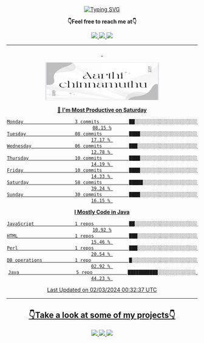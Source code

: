 <p align="center"> 
 <a href="https://git.io/typing-svg"><img src="https://readme-typing-svg.herokuapp.com?font=Fira+Code&weight=500&size=21&duration=4000&pause=1000&center=true&vCenter=true&width=435&lines=Hey+there!+;I'm+Aarthi!;How+you+doin'%3F;Lemme+show+you+sumn%2C+c'mon!" alt="Typing SVG" /></a>
</p>

  <p align="center"><b>👇Feel free to reach me at👇</b></p>
<p align="center">
  <a href="https://mail.google.com/mail/u/0/?to=aarthiachu0410@gmail.com&su=Hey&fs=1&tf=cm" target="_blank">
  <img  src="https://img.shields.io/badge/Gmail-EA4335.svg?style=for-the-badge&logo=Gmail&logoColor=white"/>
   <a href="https://www.linkedin.com/in/aarthi-chinnamuthu-a55786197/" target="_blank">
  <img  src="https://img.shields.io/badge/LinkedIn-0A66C2.svg?style=for-the-badge&logo=LinkedIn&logoColor=white"/>
  <a href="https://twitter.com/AChinnamut76609" target="_blank">
  <img  src="https://img.shields.io/badge/Twitter-1DA1F2.svg?style=for-the-badge&logo=Twitter&logoColor=white"/>
</p>

<hr/>

<div align="center">
&nbsp;

<p align="center">
  <img  src="Images/Aarthi.png" width="300" 
     height="100" />

  
</p>

 
📅 **I'm Most Productive on Saturday** 

```text
Monday                   3 commits           ██░░░░░░░░░░░░░░░░░░░░░░░   08.15 %
Tuesday                  08 commits          ████░░░░░░░░░░░░░░░░░░░░░   17.17 % 
Wednesday                06 commits          ███░░░░░░░░░░░░░░░░░░░░░░   12.78 % 
Thursday                 10 commits          ████░░░░░░░░░░░░░░░░░░░░░   14.19 % 
Friday                   10 commits          ████░░░░░░░░░░░░░░░░░░░░░   14.33 % 
Saturday                 58 commits          █████░░░░░░░░░░░░░░░░░░░░   39.24 % 
Sunday                   30 commits          ████░░░░░░░░░░░░░░░░░░░░░   16.15 % 
```


**I Mostly Code in Java** 

```text
JavaScript               1 repos             ██░░░░░░░░░░░░░░░░░░░░░░░   10.92 %
HTML                     1 repos             ███░░░░░░░░░░░░░░░░░░░░░░   15.46 % 
Perl                     1 repos             ███░░░░░░░░░░░░░░░░░░░░░░   20.54 % 
DB operations            1 repo              █░░░░░░░░░░░░░░░░░░░░░░░░   02.92 % 
Java                     5 repo             ███████████░░░░░░░░░░░░░░   44.23 % 
```




 Last Updated on 02/03/2024 00:32:37 UTC
<!--END_SECTION:waka-->

</div>
<hr></hr>

<!-- take a look at my prpjects -->

<h2 align="center">👇Take a look at some of my projects👇</h2>

<p align="center">
  <a href="https://weather-app-flame-eta.vercel.app/" target="_blank">
  <img  src="https://img.shields.io/badge/🌤️Weather%20App-000000?style=for-the-badge&logo=weather&logoColor=white"/>
  <a href="https://emoji-kit-kat.vercel.app/" target="_blank">
  <img  src="https://img.shields.io/badge/🗿Emoji%20Kit%20Kat-000000?style=for-the-badge&logo=emoji&logoColor=white"/>
  <a href="http://detect-internet-connection.vercel.app/" target="_blank">
  <img  src="https://img.shields.io/badge/🌐Detect%20Internet%20Connection-000000?style=for-the-badge&logo=Internet&logoColor=white"/>
